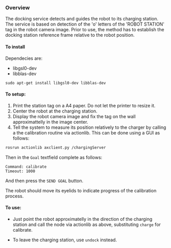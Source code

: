 ### Overview

The docking service detects and guides the robot to its charging station.
The service is based on detection of the 'o' letters of the 'ROBOT STATION' tag in the robot camera image.
Prior to use, the method has to establish the docking station reference frame relative to the robot position.

#### To install
Dependecies are:
* libgsl0-dev
* libblas-dev

`sudo apt-get install libgsl0-dev libblas-dev` 

#### To setup:

1. Print the station tag on a A4 paper. Do not let the printer to resize it.
2. Center the robot at the charging station.
3. Display the robot camera image and fix the tag on the wall approximattelly in the image center.
4. Tell the system to measure its position relatively to the charger by calling a the calibration routine via actionlib. This can be done using a GUI as follows:

```bash
rosrun actionlib axclient.py /chargingServer
```
Then in the `Goal` textfield complete as follows:

```
Command: calibrate
Timeout: 1000
```
And then press the `SEND GOAL` button.

The robot should move its eyelids to indicate progress of the calibration process.

#### To use:

 * Just point the robot approximatelly in the direction of the charging station and call the node via actionlib as above, substituting `charge` for calibrate.

 * To leave the charging station, use `undock` instead.

